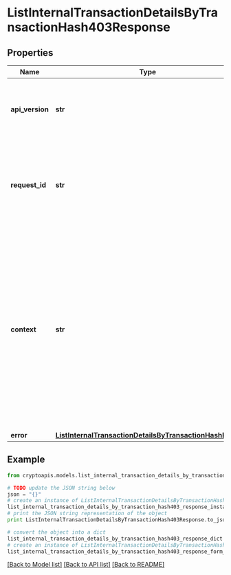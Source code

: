 # ListInternalTransactionDetailsByTransactionHash403Response


## Properties
Name | Type | Description | Notes
------------ | ------------- | ------------- | -------------
**api_version** | **str** | Specifies the version of the API that incorporates this endpoint. | 
**request_id** | **str** | Defines the ID of the request. The &#x60;requestId&#x60; is generated by Crypto APIs and it&#39;s unique for every request. | 
**context** | **str** | In batch situations the user can use the context to correlate responses with requests. This property is present regardless of whether the response was successful or returned as an error. &#x60;context&#x60; is specified by the user. | [optional] 
**error** | [**ListInternalTransactionDetailsByTransactionHashE403**](ListInternalTransactionDetailsByTransactionHashE403.md) |  | 

## Example

```python
from cryptoapis.models.list_internal_transaction_details_by_transaction_hash403_response import ListInternalTransactionDetailsByTransactionHash403Response

# TODO update the JSON string below
json = "{}"
# create an instance of ListInternalTransactionDetailsByTransactionHash403Response from a JSON string
list_internal_transaction_details_by_transaction_hash403_response_instance = ListInternalTransactionDetailsByTransactionHash403Response.from_json(json)
# print the JSON string representation of the object
print ListInternalTransactionDetailsByTransactionHash403Response.to_json()

# convert the object into a dict
list_internal_transaction_details_by_transaction_hash403_response_dict = list_internal_transaction_details_by_transaction_hash403_response_instance.to_dict()
# create an instance of ListInternalTransactionDetailsByTransactionHash403Response from a dict
list_internal_transaction_details_by_transaction_hash403_response_form_dict = list_internal_transaction_details_by_transaction_hash403_response.from_dict(list_internal_transaction_details_by_transaction_hash403_response_dict)
```
[[Back to Model list]](../README.md#documentation-for-models) [[Back to API list]](../README.md#documentation-for-api-endpoints) [[Back to README]](../README.md)


